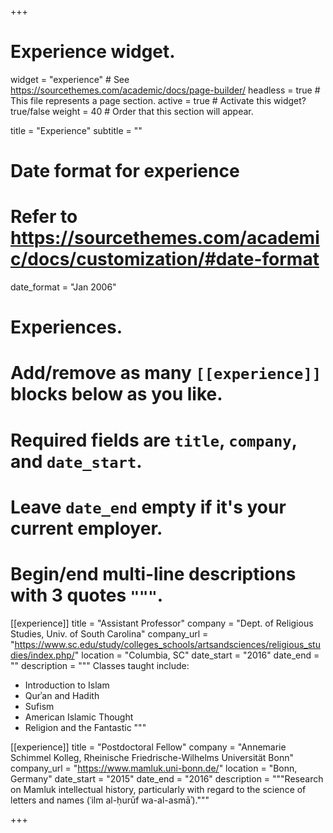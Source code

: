+++
# Experience widget.
widget = "experience"  # See https://sourcethemes.com/academic/docs/page-builder/
headless = true  # This file represents a page section.
active = true  # Activate this widget? true/false
weight = 40  # Order that this section will appear.

title = "Experience"
subtitle = ""

# Date format for experience
#   Refer to https://sourcethemes.com/academic/docs/customization/#date-format
date_format = "Jan 2006"

# Experiences.
#   Add/remove as many `[[experience]]` blocks below as you like.
#   Required fields are `title`, `company`, and `date_start`.
#   Leave `date_end` empty if it's your current employer.
#   Begin/end multi-line descriptions with 3 quotes `"""`.
[[experience]]
  title = "Assistant Professor"
  company = "Dept. of Religious Studies, Univ. of South Carolina"
  company_url = "https://www.sc.edu/study/colleges_schools/artsandsciences/religious_studies/index.php/"
  location = "Columbia, SC"
  date_start = "2016"
  date_end = ""
  description = """
  Classes taught include:

  * Introduction to Islam
  * Qurʾan and Hadith
  * Sufism
  * American Islamic Thought
  * Religion and the Fantastic
  """

[[experience]]
  title = "Postdoctoral Fellow"
  company = "Annemarie Schimmel Kolleg, Rheinische Friedrische-Wilhelms Universität Bonn"
  company_url = "https://www.mamluk.uni-bonn.de/"
  location = "Bonn, Germany"
  date_start = "2015"
  date_end = "2016"
  description = """Research on Mamluk intellectual history, particularly with regard to the science of letters and names (ʿilm al-ḥurūf wa-al-asmāʾ)."""

+++
